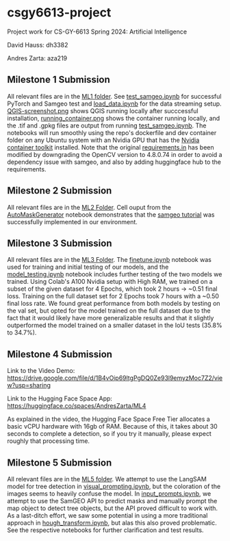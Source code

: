 # csgy6613-project

Project work for CS-GY-6613 Spring 2024: Artificial Intelligence

David Hauss: dh3382

Andres Zarta: aza219

## Milestone 1 Submission
All relevant files are in the [ML1 folder](ML1). See [test_samgeo.ipynb](ML1/test_samgeo.ipynb) for successful PyTorch and Samgeo test and [load_data.ipynb](ML1/load_data.ipynb) for the data streaming setup. [QGIS-screenshot.png](ML1/QGIS-screenshot.png) shows QGIS running locally after succcessful installation, [running_container.png](ML1/running_container.png) shows the container running locally, and the .tif and .gpkg files are output from running [test_samgeo.ipynb](ML1/test_samgeo.ipynb). The notebooks will run smoothly using the repo's dockerfile and dev container folder on any Ubuntu system with an Nvidia GPU that has the [Nvidia container toolkit](https://docs.nvidia.com/datacenter/cloud-native/container-toolkit/latest/install-guide.html) installed. Note that the original [requirements.in](requirements/requirements.in) has been modified by downgrading the OpenCV version to 4.8.0.74 in order to avoid a dependency issue with samgeo, and also by adding huggingface hub to the requirements.

## Milestone 2 Submission
All relevant files are in the [ML2 Folder](ML2). Cell ouput from the [AutoMaskGenerator](ML2/AutoMaskGenerator.ipynb) notebook demonstrates that the [samgeo tutorial](https://www.youtube.com/watch?v=YHA_-QMB8_U&embeds_referring_euri=https%3A%2F%2Fpantelis.github.io%2F&source_ve_path=MjM4NTE&feature=emb_title) was successfully implemented in our environment.

## Milestone 3 Submission
All relevant files are in the [ML3 Folder](ML3). The [finetune.ipynb](ML3/finetune.ipynb) notebook was used for training and initial testing of our models, and the [model_testing.ipynb](ML3/model_testing.ipynb) notebook includes further testing of the two models we trained. Using Colab's A100 Nvidia setup with High RAM, we trained on a subset of the given dataset for 4 Epochs, which took 2 hours -> ~0.51 final loss. Training on the full dataset set for 2 Epochs took 7 hours with a ~0.50 final loss rate. We found great performance from both models by testing on the val set, but opted for the model trained on the full dataset due to the fact that it would likely have more generalizable results and that it slightly outperformed the model trained on a smaller dataset in the IoU tests (35.8% to 34.7%).

## Milestone 4 Submission
Link to the Video Demo: https://drive.google.com/file/d/1B4vOip69ltgPgDQ0Ze93l9emyzMoc7Z2/view?usp=sharing 

Link to the Hugging Face Space App: https://huggingface.co/spaces/AndresZarta/ML4

As explained in the video, the Hugging Face Space Free Tier allocates a basic vCPU hardware with 16gb of RAM. Because of this, it takes about 30 seconds to complete a detection, so if you try it manually, please expect roughly that processing time. 

## Milestone 5 Submission
All relevant files are in the [ML5 folder](ML5). We attempt to use the LangSAM model for tree detection in [visual_prompting.ipynb](ML5/visual_prompting.ipynb), but the coloration of the images seems to heavily confuse the model. In [input_prompts.ipynb](ML5/input_prompts.ipynb), we attempt to use the SamGEO API to predict masks and manually prompt the map object to detect tree objects, but the API proved difficult to work with. As a last-ditch effort, we saw some potential in using a more traditional approach in [hough_transform.ipynb](ML5/hough_transform.ipynb), but alas this also proved problematic. See the respective notebooks for further clarification and test results. 
